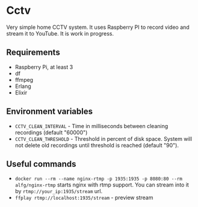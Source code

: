 # Cctv

Very simple home CCTV system.
It uses Raspberry PI to record video and stream it to YouTube.
It is work in progress.

## Requirements
- Raspberry Pi, at least 3
- df
- ffmpeg
- Erlang
- Elixir

## Environment variables
- `CCTV_CLEAN_INTERVAL` - Time in milliseconds between cleaning recordings (default "60000")
- `CCTV_CLEAN_THRESHOLD` - Threshold in percent of disk space. System will not delete old recordings until threshold is reached (default "90").

## Useful commands
- `docker run --rm --name nginx-rtmp -p 1935:1935 -p 8080:80 --rm alfg/nginx-rtmp` starts nginx with rtmp support. You can stream into it by `rtmp://your_ip:1935/stream` url.
- `ffplay rtmp://localhost:1935/stream` - preview stream

